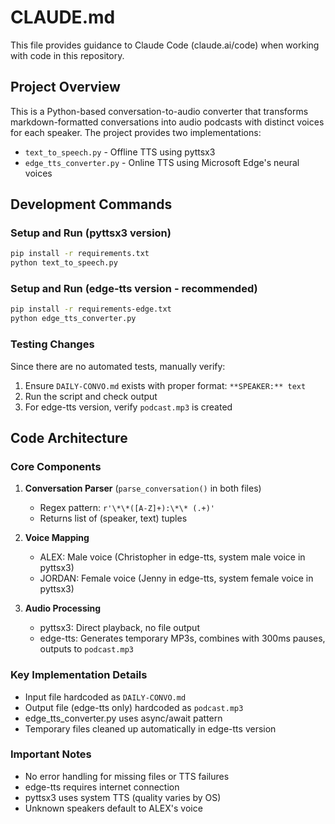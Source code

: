 # CLAUDE.md

This file provides guidance to Claude Code (claude.ai/code) when working with code in this repository.

## Project Overview

This is a Python-based conversation-to-audio converter that transforms markdown-formatted conversations into audio podcasts with distinct voices for each speaker. The project provides two implementations:
- `text_to_speech.py` - Offline TTS using pyttsx3
- `edge_tts_converter.py` - Online TTS using Microsoft Edge's neural voices

## Development Commands

### Setup and Run (pyttsx3 version)
```bash
pip install -r requirements.txt
python text_to_speech.py
```

### Setup and Run (edge-tts version - recommended)
```bash
pip install -r requirements-edge.txt
python edge_tts_converter.py
```

### Testing Changes
Since there are no automated tests, manually verify:
1. Ensure `DAILY-CONVO.md` exists with proper format: `**SPEAKER:** text`
2. Run the script and check output
3. For edge-tts version, verify `podcast.mp3` is created

## Code Architecture

### Core Components
1. **Conversation Parser** (`parse_conversation()` in both files)
   - Regex pattern: `r'\*\*([A-Z]+):\*\* (.+)'`
   - Returns list of (speaker, text) tuples

2. **Voice Mapping**
   - ALEX: Male voice (Christopher in edge-tts, system male voice in pyttsx3)
   - JORDAN: Female voice (Jenny in edge-tts, system female voice in pyttsx3)

3. **Audio Processing**
   - pyttsx3: Direct playback, no file output
   - edge-tts: Generates temporary MP3s, combines with 300ms pauses, outputs to `podcast.mp3`

### Key Implementation Details
- Input file hardcoded as `DAILY-CONVO.md`
- Output file (edge-tts only) hardcoded as `podcast.mp3`
- edge_tts_converter.py uses async/await pattern
- Temporary files cleaned up automatically in edge-tts version

### Important Notes
- No error handling for missing files or TTS failures
- edge-tts requires internet connection
- pyttsx3 uses system TTS (quality varies by OS)
- Unknown speakers default to ALEX's voice